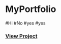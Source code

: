 # MyPortfolio

#Hi
#No
#yes
#yes

### <a href="https://christian-browne.github.io/MyPortfolio/">View Project</a>

